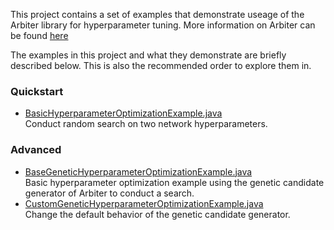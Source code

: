This project contains a set of examples that demonstrate useage of the Arbiter library for hyperparameter tuning. More information on Arbiter can be found [here](https://deeplearning4j.konduit.ai/arbiter/overview)

The examples in this project and what they demonstrate are briefly described below. This is also the recommended order to explore them in.

### Quickstart
* [BasicHyperparameterOptimizationExample.java](./src/main/java/org/deeplearning4j/arbiterexamples/quickstart/BasicHyperparameterOptimizationExample.java)  
Conduct random search on two network hyperparameters.

### Advanced
* [BaseGeneticHyperparameterOptimizationExample.java](./src/main/java/org/deeplearning4j/arbiterexamples/advanced/genetic/BaseGeneticHyperparameterOptimizationExample.java)  
Basic hyperparameter optimization example using the genetic candidate generator of Arbiter to conduct a search.
* [CustomGeneticHyperparameterOptimizationExample.java](./src/main/java/org/deeplearning4j/arbiterexamples/advanced/genetic/CustomGeneticHyperparameterOptimizationExample.java)  
Change the default behavior of the genetic candidate generator.
